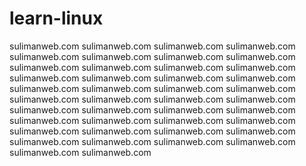 # learn-linux
sulimanweb.com
sulimanweb.com
sulimanweb.com
sulimanweb.com
sulimanweb.com
sulimanweb.com
sulimanweb.com
sulimanweb.com
sulimanweb.com
sulimanweb.com
sulimanweb.com
sulimanweb.com
sulimanweb.com
sulimanweb.com
sulimanweb.com
sulimanweb.com
sulimanweb.com
sulimanweb.com
sulimanweb.com
sulimanweb.com
sulimanweb.com
sulimanweb.com
sulimanweb.com
sulimanweb.com
sulimanweb.com
sulimanweb.com
sulimanweb.com
sulimanweb.com
sulimanweb.com
sulimanweb.com
sulimanweb.com
sulimanweb.com
sulimanweb.com
sulimanweb.com
sulimanweb.com
sulimanweb.com
sulimanweb.com
sulimanweb.com
sulimanweb.com
sulimanweb.com
sulimanweb.com
sulimanweb.com
